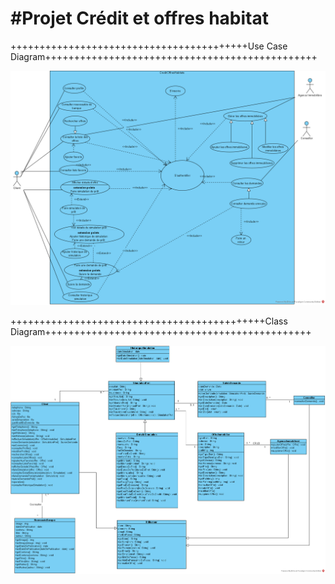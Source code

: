 #Projet Crédit et offres habitat
================================

+++++++++++++++++++++++++++++++++++++++++Use Case Diagram+++++++++++++++++++++++++++++++++++++++++++++++

![useCaseDiagram](./src/main/resources/assets/Use%20Case%20Diagram%20Credit%20et%20offre%20habitat.png)

++++++++++++++++++++++++++++++++++++++++++++Class Diagram++++++++++++++++++++++++++++++++++++++++++++++

![classDiagram](./src/main/resources/assets/Class%20Diagram%20credit%20offre%20habitat.png)


